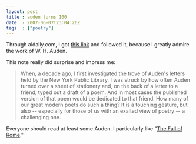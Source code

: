 ```yaml
---
layout: post
title : auden turns 100
date  : 2007-06-07T23:04:26Z
tags  : ["poetry"]
---
```

Through aldaily.com, I got [this
link](http://www.christianitytoday.com/books/features/rumorsofglory/070604.html)
and followed it, because I greatly admire the work of W. H. Auden.

This note really did surprise and impress me:

> When, a decade ago, I first investigated the trove of Auden's letters held by
> the New York Public Library, I was struck by how often Auden turned over a
> sheet of stationery and, on the back of a letter to a friend, typed out a
> draft of a poem. And in most cases the published version of that poem would
> be dedicated to that friend. How many of our great modern poets do such a
> thing?  It is a touching gesture, but also -- especially for those of us with
> an exalted view of poetry -- a challenging one.

Everyone should read at least some Auden.  I particularly like "[The Fall of
Rome](http://www.poets.org/viewmedia.php/prmMID/15546)."

